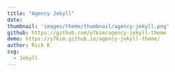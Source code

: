```yaml
---
title: "Agency Jekyll"
date: 
thumbnail: 'images/theme/thumbnail/agency-jekyll.png'
github: https://github.com/y7kim/agency-jekyll-theme
demo: https://y7kim.github.io/agency-jekyll-theme/
author: Rick K
ssg:
  - Jekyll
---
```


